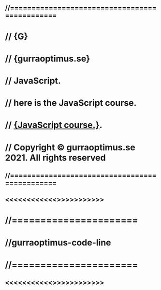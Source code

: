 ## //==============================================
#  // {G}
#  // {gurraoptimus.se}
#  // JavaScript.
#  // here is the JavaScript course.
#  // [{JavaScript course.}](https://bit.ly/3q1qvql).
#  // Copyright © gurraoptimus.se 2021. All rights reserved
## //==============================================

## <<<<<<<<<<<<>>>>>>>>>>>
# //======================
# //gurraoptimus-code-line
# //======================
## <<<<<<<<<<<>>>>>>>>>>>>

